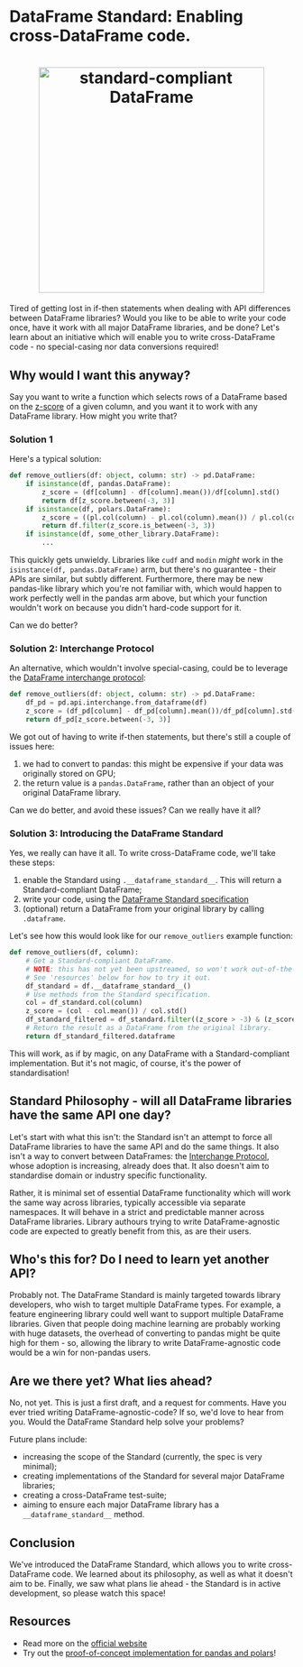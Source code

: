 # DataFrame Standard: Enabling cross-DataFrame code.

<h1 align="center">
	<img
		width="400"
		alt="standard-compliant DataFrame"
		src="https://github.com/data-apis/dataframe-api-compat/assets/33491632/fb4bc907-2b85-4ad7-8d13-c2b9912b97f5">
</h1>

Tired of getting lost in if-then statements when dealing with API differences
between DataFrame libraries? Would you like to be able to write your code
once, have it work with all major DataFrame libraries, and be done?
Let's learn about an initiative which will enable you to write
cross-DataFrame code - no special-casing nor data conversions required!

## Why would I want this anyway?

Say you want to write a function which selects rows of a DataFrame based
on the [z-score](https://en.wikipedia.org/wiki/Standard_score) of a given
column, and you want it to work with any DataFrame library. How might
you write that?

### Solution 1

Here's a typical solution:
```python
def remove_outliers(df: object, column: str) -> pd.DataFrame:
    if isinstance(df, pandas.DataFrame):
        z_score = (df[column] - df[column].mean())/df[column].std()
        return df[z_score.between(-3, 3)]
    if isinstance(df, polars.DataFrame):
        z_score = ((pl.col(column) - pl.col(column).mean()) / pl.col(column).std())
        return df.filter(z_score.is_between(-3, 3))
    if isinstance(df, some_other_library.DataFrame):
        ...
```
This quickly gets unwieldy. Libraries like `cudf` and `modin` _might_ work
in the `isinstance(df, pandas.DataFrame)` arm, but there's no guarantee -
their APIs are similar, but subtly different. Furthermore, there may be
new pandas-like library which you're not familiar with, which would happen
to work perfectly well in the pandas arm above, but which your function
wouldn't work on because you didn't hard-code support for it.

Can we do better?

### Solution 2: Interchange Protocol

An alternative, which wouldn't involve special-casing, could be to
leverage the [DataFrame interchange protocol](https://data-apis.org/dataframe-protocol/latest/index.html):
```python
def remove_outliers(df: object, column: str) -> pd.DataFrame:
    df_pd = pd.api.interchange.from_dataframe(df)
    z_score = (df_pd[column] - df_pd[column].mean())/df_pd[column].std()
    return df_pd[z_score.between(-3, 3)]
```
We got out of having to write if-then statements, but there's still a
couple of issues here:
1. we had to convert to pandas: this might be expensive if your data was
   originally stored on GPU;
2. the return value is a `pandas.DataFrame`, rather than an object of your
   original DataFrame library.

Can we do better, and avoid these issues? Can we really have it all?

### Solution 3: Introducing the DataFrame Standard

Yes, we really can have it all. To write cross-DataFrame code, we'll take these steps:
1. enable the Standard using ``.__dataframe_standard__``. This will return
   a Standard-compliant DataFrame;
2. write your code, using the [DataFrame Standard specification](https://data-apis.org/dataframe-api/draft/API_specification/index.html)
3. (optional) return a DataFrame from your original library by calling `.dataframe`.

Let's see how this would look like for our ``remove_outliers`` example function:
```python
def remove_outliers(df, column):
    # Get a Standard-compliant DataFrame.
    # NOTE: this has not yet been upstreamed, so won't work out-of-the-box!
    # See 'resources' below for how to try it out.
    df_standard = df.__dataframe_standard__()
    # Use methods from the Standard specification.
    col = df_standard.col(column)
    z_score = (col - col.mean()) / col.std()
    df_standard_filtered = df_standard.filter((z_score > -3) & (z_score < 3))
    # Return the result as a DataFrame from the original library.
    return df_standard_filtered.dataframe
```
This will work, as if by magic, on any DataFrame with a Standard-compliant implementation.
But it's not magic, of course, it's the power of standardisation!

## Standard Philosophy - will all DataFrame libraries have the same API one day?

Let's start with what this isn't: the Standard isn't an attempt to force all DataFrame
libraries to have the same API and do the same things. It also isn't a way to convert
between DataFrames: the [Interchange Protocol](https://data-apis.org/dataframe-protocol/latest/index.html),
whose adoption is increasing, already does that. It also doesn't aim to standardise
domain or industry specific functionality.

Rather, it is minimal set of essential DataFrame functionality which will work
the same way across libraries, typically accessible via separate namespaces. It
will behave in a strict and predictable manner across DataFrame libraries. Library
authours trying to write DataFrame-agnostic code are expected to greatly benefit from
this, as are their users.

## Who's this for? Do I need to learn yet another API?

Probably not. The DataFrame Standard is mainly targeted towards library developers,
who wish to target multiple DataFrame types. For example, a feature engineering
library could well want to support multiple DataFrame libraries. Given that people
doing machine learning are probably working with huge datasets, the overhead of
converting to pandas might be quite high for them - so, allowing the library to
write DataFrame-agnostic code would be a win for non-pandas users.

## Are we there yet? What lies ahead?

No, not yet. This is just a first draft, and a request for comments.
Have you ever tried writing DataFrame-agnostic-code? If so, we'd love to hear from you.
Would the DataFrame Standard help solve your problems?

Future plans include:
- increasing the scope of the Standard (currently, the spec is very minimal);
- creating implementations of the Standard for several major DataFrame libraries;
- creating a cross-DataFrame test-suite;
- aiming to ensure each major DataFrame library has a `__dataframe_standard__` method.

## Conclusion

We've introduced the DataFrame Standard, which allows you to write cross-DataFrame code.
We learned about its philosophy, as well as what it doesn't aim to be. Finally, we saw
what plans lie ahead - the Standard is in active development, so please watch this space!

## Resources

- Read more on the [official website](https://data-apis.org/dataframe-api/)
- Try out the [proof-of-concept implementation for pandas and polars](https://github.com/data-apis/dataframe-api-compat)!
